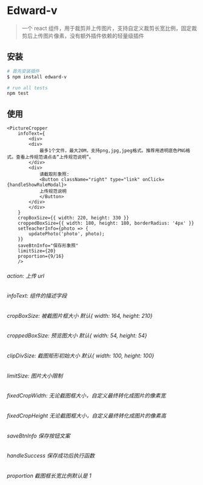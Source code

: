 # Edward-v

> 一个 react 组件，用于裁剪并上传图片，支持自定义裁剪长宽比例，固定裁剪后上传图片像素，没有额外插件依赖的轻量级插件

## 安装

```bash
# 首先安装插件
$ npm install edward-v

# run all tests
npm test
```

## 使用

```
<PictureCropper
    infoText={
        <div>
        <div>
            最多1个文件，最大20M，支持png,jpg,jpeg格式。推荐用透明底色PNG格式。查看上传规范请点击“上传规范说明”。
        </div>
        <div>
            请截取形象照:
            <Button className="right" type="link" onClick={handleShowRuleModal}>
            上传规范说明
            </Button>
        </div>
        </div>
    }
    cropBoxSize={{ width: 220, height: 330 }}
    croppedBoxSize={{ width: 180, height: 180, borderRadius: '4px' }}
    setTeacherInfo={photo => {
        updatePhoto('photo', photo);
    }}
    saveBtnInfo="保存形象照"
    limitSize={20}
    proportion={9/16}
    />

```

###### action: 上传 url

###### infoText: 组件的描述字段

###### cropBoxSize: 被截图片框大小 默认{ width: 164, height: 210}

###### croppedBoxSize: 预览图大小 默认{ width: 54, height: 54}

###### clipDivSize: 截图矩形初始大小 默认{ width: 100, height: 100}

###### limitSize: 图片大小限制

###### fixedCropWidth: 无论截图框大小，自定义最终转化成图片的像素宽

###### fixedCropHeight 无论截图框大小，自定义最终转化成图片的像素高

###### saveBtnInfo 保存按钮文案

###### handleSuccess 保存成功后执行函数

###### proportion 截图框长宽比例默认是 1
